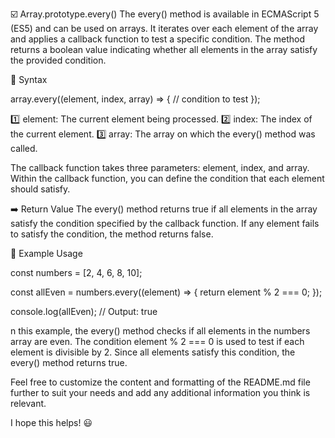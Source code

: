 :ballot_box_with_check: Array.prototype.every()
The every() method is available in ECMAScript 5 (ES5) and can be used on arrays. It iterates over each element of the array and applies a callback function to test a specific condition. The method returns a boolean value indicating whether all elements in the array satisfy the provided condition.


:memo: Syntax

array.every((element, index, array) => {
  // condition to test
});

:one: element: The current element being processed.
:two: index: The index of the current element.
:three: array: The array on which the every() method was called.

The callback function takes three parameters: element, index, and array. Within the callback function, you can define the condition that each element should satisfy.

:arrow_right: Return Value
The every() method returns true if all elements in the array satisfy the condition specified by the callback function. If any element fails to satisfy the condition, the method returns false.

:rocket: Example Usage


const numbers = [2, 4, 6, 8, 10];

const allEven = numbers.every((element) => {
  return element % 2 === 0;
});

console.log(allEven); // Output: true



n this example, the every() method checks if all elements in the numbers array are even. The condition element % 2 === 0 is used to test if each element is divisible by 2. Since all elements satisfy this condition, the every() method returns true.

Feel free to customize the content and formatting of the README.md file further to suit your needs and add any additional information you think is relevant.

I hope this helps! :smiley:
